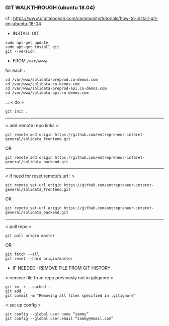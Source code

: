 
### GIT WALKTHROUGH (ubuntu 18.04)
cf : https://www.digitalocean.com/community/tutorials/how-to-install-git-on-ubuntu-18-04

- INSTALL GIT 
```
sudo apt-get update
sudo apt-get install git
git --version
```
- FROM `/var/wwww` 

for each : 
```
cd /var/www/solidata-preprod.co-demos.com
cd /var/www/solidata.co-demos.com
cd /var/www/solidata-preprod-api.co-demos.com
cd /var/www/solidata-api.co-demos.com
```
…
< do >
```
git init . 
```
----------------

< add remote repo links >
```
git remote add origin https://github.com/entrepreneur-interet-general/solidata_frontend.git
```
OR 
```
git remote add origin https://github.com/entrepreneur-interet-general/solidata_backend.git
```
-------------
< if need for reset remote’s url : >
```
git remote set-url origin https://github.com/entrepreneur-interet-general/solidata_frontend.git
```
OR
```
git remote set-url origin https://github.com/entrepreneur-interet-general/solidata_backend.git
```

------------

< pull repo >
```
git pull origin master
```
OR 
```
git fetch --all
git reset --hard origin/master
```

- IF NEEDED : REMOVE FILE FROM GIT HISTORY

< remove file from repo previously not in gitignore >
```
git rm -r --cached .
git add .
git commit -m "Removing all files specified in .gitignore"
```

< set up config >
```
git config --global user.name “sammy”
git config --global user.email “sammy@email.com”
```